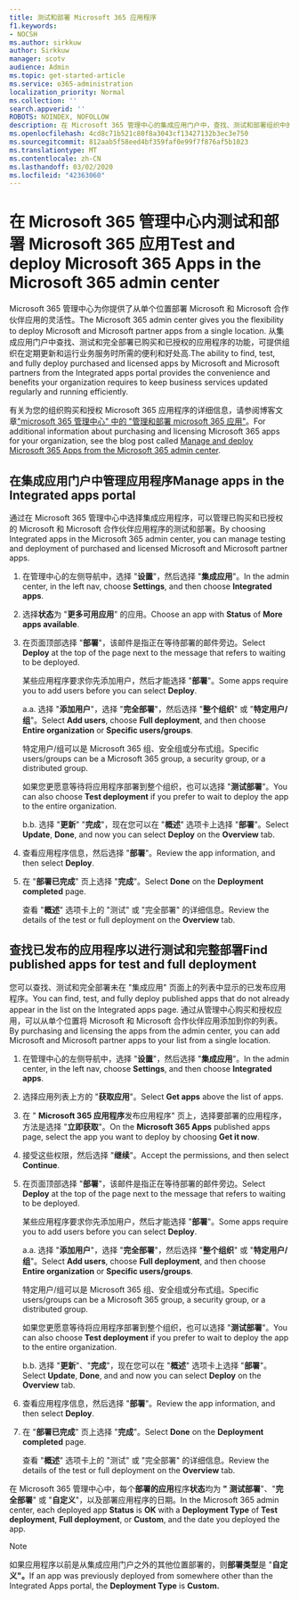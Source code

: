 ```yaml
---
title: 测试和部署 Microsoft 365 应用程序
f1.keywords:
- NOCSH
ms.author: sirkkuw
author: Sirkkuw
manager: scotv
audience: Admin
ms.topic: get-started-article
ms.service: o365-administration
localization_priority: Normal
ms.collection: ''
search.appverid: ''
ROBOTS: NOINDEX, NOFOLLOW
description: 在 Microsoft 365 管理中心的集成应用门户中，查找、测试和部署组织中的用户和组的 Microsoft 和 Microsoft 合作伙伴应用程序。
ms.openlocfilehash: 4cd8c71b521c80f8a3043cf13427132b3ec3e750
ms.sourcegitcommit: 812aab5f58eed4bf359faf0e99f7f876af5b1023
ms.translationtype: MT
ms.contentlocale: zh-CN
ms.lasthandoff: 03/02/2020
ms.locfileid: "42363060"
---
```

# <a name="test-and-deploy-microsoft-365-apps-in-the-microsoft-365-admin-center"></a><span data-ttu-id="69205-103">在 Microsoft 365 管理中心内测试和部署 Microsoft 365 应用</span><span class="sxs-lookup"><span data-stu-id="69205-103">Test and deploy Microsoft 365 Apps in the Microsoft 365 admin center</span></span>

<span data-ttu-id="69205-104">Microsoft 365 管理中心为你提供了从单个位置部署 Microsoft 和 Microsoft 合作伙伴应用的灵活性。</span><span class="sxs-lookup"><span data-stu-id="69205-104">The Microsoft 365 admin center gives you the flexibility to deploy Microsoft and Microsoft partner apps from a single location.</span></span> <span data-ttu-id="69205-105">从集成应用门户中查找、测试和完全部署已购买和已授权的应用程序的功能，可提供组织在定期更新和运行业务服务时所需的便利和好处高.</span><span class="sxs-lookup"><span data-stu-id="69205-105">The ability to find, test, and fully deploy purchased and licensed apps by Microsoft and Microsoft partners from the Integrated apps portal provides the convenience and benefits your organization requires to keep business services updated regularly and running efficiently.</span></span>  

<span data-ttu-id="69205-106">有关为您的组织购买和授权 Microsoft 365 应用程序的详细信息，请参阅博客文章["microsoft 365 管理中心" 中的 "管理和部署 microsoft 365 应用"](https://techcommunity.microsoft.com/t5/microsoft-365-blog/manage-and-deploy-microsoft-365-apps-from-the-microsoft-365/ba-p/1194324)。</span><span class="sxs-lookup"><span data-stu-id="69205-106">For additional information about purchasing and licensing Microsoft 365 apps for your organization, see the blog post called [Manage and deploy Microsoft 365 Apps from the Microsoft 365 admin center](https://techcommunity.microsoft.com/t5/microsoft-365-blog/manage-and-deploy-microsoft-365-apps-from-the-microsoft-365/ba-p/1194324).</span></span>
  
## <a name="manage-apps-in-the-integrated-apps-portal"></a><span data-ttu-id="69205-107">在集成应用门户中管理应用程序</span><span class="sxs-lookup"><span data-stu-id="69205-107">Manage apps in the Integrated apps portal</span></span>

<span data-ttu-id="69205-108">通过在 Microsoft 365 管理中心中选择集成应用程序，可以管理已购买和已授权的 Microsoft 和 Microsoft 合作伙伴应用程序的测试和部署。</span><span class="sxs-lookup"><span data-stu-id="69205-108">By choosing Integrated apps in the Microsoft 365 admin center, you can manage testing and deployment of purchased and licensed Microsoft and Microsoft partner apps.</span></span> 

1. <span data-ttu-id="69205-109">在管理中心的左侧导航中，选择 "**设置**"，然后选择 "**集成应用**"。</span><span class="sxs-lookup"><span data-stu-id="69205-109">In the admin center, in the left nav, choose **Settings**, and then choose **Integrated apps**.</span></span> 

2. <span data-ttu-id="69205-110">选择**状态**为 "**更多可用应用**" 的应用。</span><span class="sxs-lookup"><span data-stu-id="69205-110">Choose an app with **Status** of **More apps available**.</span></span>

3. <span data-ttu-id="69205-111">在页面顶部选择 "**部署**"，该邮件是指正在等待部署的邮件旁边。</span><span class="sxs-lookup"><span data-stu-id="69205-111">Select **Deploy** at the top of the page next to the message that refers to waiting to be deployed.</span></span>

    <span data-ttu-id="69205-112">某些应用程序要求你先添加用户，然后才能选择 "**部署**"。</span><span class="sxs-lookup"><span data-stu-id="69205-112">Some apps require you to add users before you can select **Deploy**.</span></span>

    <span data-ttu-id="69205-113">a.</span><span class="sxs-lookup"><span data-stu-id="69205-113">a.</span></span> <span data-ttu-id="69205-114">选择 "**添加用户**"，选择 "**完全部署**"，然后选择 "**整个组织**" 或 "**特定用户/组**"。</span><span class="sxs-lookup"><span data-stu-id="69205-114">Select **Add users**, choose **Full deployment**, and then choose **Entire organization** or **Specific users/groups**.</span></span>

    <span data-ttu-id="69205-115">特定用户/组可以是 Microsoft 365 组、安全组或分布式组。</span><span class="sxs-lookup"><span data-stu-id="69205-115">Specific users/groups can be a Microsoft 365 group, a security group, or a distributed group.</span></span>

    <span data-ttu-id="69205-116">如果您更愿意等待将应用程序部署到整个组织，也可以选择 "**测试部署**"。</span><span class="sxs-lookup"><span data-stu-id="69205-116">You can also choose **Test deployment** if you prefer to wait to deploy the app to the entire organization.</span></span>

    <span data-ttu-id="69205-117">b.</span><span class="sxs-lookup"><span data-stu-id="69205-117">b.</span></span> <span data-ttu-id="69205-118">选择 "**更新**" "**完成**"，现在您可以在 "**概述**" 选项卡上选择 "**部署**"。</span><span class="sxs-lookup"><span data-stu-id="69205-118">Select **Update**, **Done**, and now you can select **Deploy** on the **Overview** tab.</span></span>  

4. <span data-ttu-id="69205-119">查看应用程序信息，然后选择 "**部署**"。</span><span class="sxs-lookup"><span data-stu-id="69205-119">Review the app information, and then select **Deploy**.</span></span> 

5. <span data-ttu-id="69205-120">在 "**部署已完成**" 页上选择 "**完成**"。</span><span class="sxs-lookup"><span data-stu-id="69205-120">Select **Done** on the **Deployment completed** page.</span></span> 

    <span data-ttu-id="69205-121">查看 "**概述**" 选项卡上的 "测试" 或 "完全部署" 的详细信息。</span><span class="sxs-lookup"><span data-stu-id="69205-121">Review the details of the test or full deployment on the **Overview** tab.</span></span>

## <a name="find-published-apps-for-test-and-full-deployment"></a><span data-ttu-id="69205-122">查找已发布的应用程序以进行测试和完整部署</span><span class="sxs-lookup"><span data-stu-id="69205-122">Find published apps for test and full deployment</span></span> 

<span data-ttu-id="69205-123">您可以查找、测试和完全部署未在 "集成应用" 页面上的列表中显示的已发布应用程序。</span><span class="sxs-lookup"><span data-stu-id="69205-123">You can find, test, and fully deploy published apps that do not already appear in the list on the Integrated apps page.</span></span> <span data-ttu-id="69205-124">通过从管理中心购买和授权应用，可以从单个位置将 Microsoft 和 Microsoft 合作伙伴应用添加到你的列表。</span><span class="sxs-lookup"><span data-stu-id="69205-124">By purchasing and licensing the apps from the admin center, you can add Microsoft and Microsoft partner apps to your list from a single location.</span></span>

1. <span data-ttu-id="69205-125">在管理中心的左侧导航中，选择 "**设置**"，然后选择 "**集成应用**"。</span><span class="sxs-lookup"><span data-stu-id="69205-125">In the admin center, in the left nav, choose **Settings**, and then choose **Integrated apps**.</span></span> 

2. <span data-ttu-id="69205-126">选择应用列表上方的 "**获取应用**"。</span><span class="sxs-lookup"><span data-stu-id="69205-126">Select **Get apps** above the list of apps.</span></span>

3. <span data-ttu-id="69205-127">在 " **Microsoft 365 应用程序**发布应用程序" 页上，选择要部署的应用程序，方法是选择 "**立即获取**"。</span><span class="sxs-lookup"><span data-stu-id="69205-127">On the **Microsoft 365 Apps** published apps page, select the app you want to deploy by choosing **Get it now**.</span></span>

4. <span data-ttu-id="69205-128">接受这些权限，然后选择 "**继续**"。</span><span class="sxs-lookup"><span data-stu-id="69205-128">Accept the permissions, and then select **Continue**.</span></span>

5. <span data-ttu-id="69205-129">在页面顶部选择 "**部署**"，该邮件是指正在等待部署的邮件旁边。</span><span class="sxs-lookup"><span data-stu-id="69205-129">Select **Deploy** at the top of the page next to the message that refers to waiting to be deployed.</span></span>

    <span data-ttu-id="69205-130">某些应用程序要求你先添加用户，然后才能选择 "**部署**"。</span><span class="sxs-lookup"><span data-stu-id="69205-130">Some apps require you to add users before you can select **Deploy**.</span></span>

    <span data-ttu-id="69205-131">a.</span><span class="sxs-lookup"><span data-stu-id="69205-131">a.</span></span> <span data-ttu-id="69205-132">选择 "**添加用户**"，选择 "**完全部署**"，然后选择 "**整个组织**" 或 "**特定用户/组**"。</span><span class="sxs-lookup"><span data-stu-id="69205-132">Select **Add users**, choose **Full deployment**, and then choose **Entire organization** or **Specific users/groups**.</span></span>

    <span data-ttu-id="69205-133">特定用户/组可以是 Microsoft 365 组、安全组或分布式组。</span><span class="sxs-lookup"><span data-stu-id="69205-133">Specific users/groups can be a Microsoft 365 group, a security group, or a distributed group.</span></span>

    <span data-ttu-id="69205-134">如果您更愿意等待将应用程序部署到整个组织，也可以选择 "**测试部署**"。</span><span class="sxs-lookup"><span data-stu-id="69205-134">You can also choose **Test deployment** if you prefer to wait to deploy the app to the entire organization.</span></span>

    <span data-ttu-id="69205-135">b.</span><span class="sxs-lookup"><span data-stu-id="69205-135">b.</span></span> <span data-ttu-id="69205-136">选择 "**更新**"、"**完成**"，现在您可以在 "**概述**" 选项卡上选择 "**部署**"。</span><span class="sxs-lookup"><span data-stu-id="69205-136">Select **Update**, **Done**, and and now you can select **Deploy** on the **Overview** tab.</span></span>  

6. <span data-ttu-id="69205-137">查看应用程序信息，然后选择 "**部署**"。</span><span class="sxs-lookup"><span data-stu-id="69205-137">Review the app information, and then select **Deploy**.</span></span> 

7. <span data-ttu-id="69205-138">在 "**部署已完成**" 页上选择 "**完成**"。</span><span class="sxs-lookup"><span data-stu-id="69205-138">Select **Done** on the **Deployment completed** page.</span></span> 

    <span data-ttu-id="69205-139">查看 "**概述**" 选项卡上的 "测试" 或 "完全部署" 的详细信息。</span><span class="sxs-lookup"><span data-stu-id="69205-139">Review the details of the test or full deployment on the **Overview** tab.</span></span>

<span data-ttu-id="69205-140">在 Microsoft 365 管理中心中，每个**部署的应用**程序**状态**均为 **"** **测试部署**"、"**完全部署**" 或 "**自定义**"，以及部署应用程序的日期。</span><span class="sxs-lookup"><span data-stu-id="69205-140">In the Microsoft 365 admin center, each deployed app **Status** is **OK** with a **Deployment Type** of **Test deployment**, **Full deployment**, or **Custom**, and the date you deployed the app.</span></span>

> [!NOTE]
> <span data-ttu-id="69205-141">如果应用程序以前是从集成应用门户之外的其他位置部署的，则**部署类型**是 "**自定义"。**</span><span class="sxs-lookup"><span data-stu-id="69205-141">If an app was previously deployed from somewhere other than the Integrated Apps portal, the **Deployment Type** is **Custom.**</span></span>
  